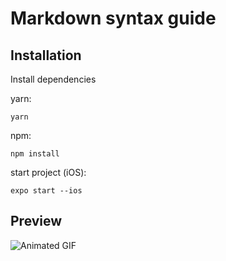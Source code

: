 # Markdown syntax guide

## Installation

Install dependencies

yarn:
```
yarn
```

npm:
```
npm install
```

start project (iOS):
```
expo start --ios
```

## Preview

<img src="https://raw.githubusercontent.com/gagtic/slide-button-demo/main/assets/preview.gif" alt="Animated GIF" style="max-width: 350px;">